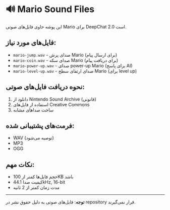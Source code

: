 # 🔊 Mario Sound Files

این پوشه حاوی فایل‌های صوتی Mario برای DeepChat 2.0 است.

## فایل‌های مورد نیاز:

- `mario-jump.wav` - صدای پرش Mario (برای ارسال پیام)
- `mario-coin.wav` - صدای سکه Mario (برای دریافت پیام)
- `mario-power-up.wav` - صدای power-up Mario (برای پاسخ AI)
- `mario-level-up.wav` - صدای ارتقای سطح Mario (برای level up)

## نحوه دریافت فایل‌های صوتی:

1. دانلود از Nintendo Sound Archive (قانونی)
2. استفاده از فایل‌های Creative Commons
3. ساخت صداهای مشابه

## فرمت‌های پشتیبانی شده:
- WAV (توصیه می‌شود)
- MP3
- OGG

## نکات مهم:
- حجم فایل‌ها کمتر از 100KB باشد
- کیفیت صدا 44.1kHz, 16-bit
- مدت زمان کمتر از 2 ثانیه

---
**توجه**: فایل‌های صوتی به دلیل حقوق نشر در repository قرار نمی‌گیرند.